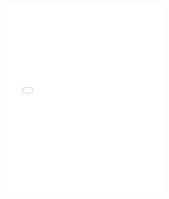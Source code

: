 <embed src="./Jason Zeng_J.P.Morgan_completion_certificate.pdf" type="application/pdf" width="100%" height="600px" />